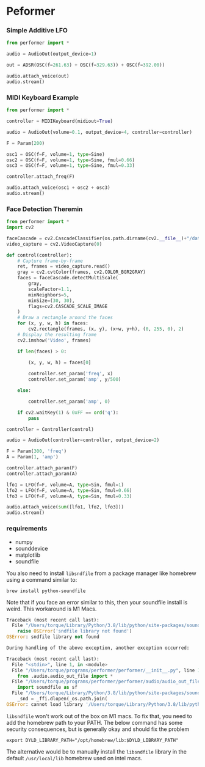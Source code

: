 # Peformer

### Simple Additive LFO

```python
from performer import *

audio = AudioOut(output_device=1)

out = ADSR(OSC(f=261.63) + OSC(f=329.63)) + OSC(f=392.00))

audio.attach_voice(out)
audio.stream()
```

### MIDI Keyboard Example

```python
from performer import *

controller = MIDIKeyboard(midiout=True)

audio = AudioOut(volume=0.1, output_device=4, controller=controller)

F = Param(200)

osc1 = OSC(f=F, volume=1, type=Sine)
osc2 = OSC(f=F, volume=1, type=Sine, fmul=0.66)
osc3 = OSC(f=F, volume=1, type=Sine, fmul=0.33)

controller.attach_freq(F)

audio.attach_voice(osc1 + osc2 + osc3)
audio.stream()
```

### Face Detection Theremin

```python
from performer import *
import cv2

faceCascade = cv2.CascadeClassifier(os.path.dirname(cv2.__file__)+"/data/haarcascade_frontalface_default.xml")
video_capture = cv2.VideoCapture(0)

def control(controller):
    # Capture frame-by-frame
    ret, frames = video_capture.read()
    gray = cv2.cvtColor(frames, cv2.COLOR_BGR2GRAY)
    faces = faceCascade.detectMultiScale(
        gray,
        scaleFactor=1.1,
        minNeighbors=5,
        minSize=(30, 30),
        flags=cv2.CASCADE_SCALE_IMAGE
    )
    # Draw a rectangle around the faces
    for (x, y, w, h) in faces:
        cv2.rectangle(frames, (x, y), (x+w, y+h), (0, 255, 0), 2)
    # Display the resulting frame
    cv2.imshow('Video', frames)

    if len(faces) > 0:

        (x, y, w, h) = faces[0]
        
        controller.set_param('freq', x)
        controller.set_param('amp', y/500)

    else:

        controller.set_param('amp', 0)

    if cv2.waitKey(1) & 0xFF == ord('q'):
        pass

controller = Controller(control)

audio = AudioOut(controller=controller, output_device=2)

F = Param(300, 'freq')
A = Param(1, 'amp')

controller.attach_param(F)
controller.attach_param(A)

lfo1 = LFO(f=F, volume=A, type=Sin, fmul=1)
lfo2 = LFO(f=F, volume=A, type=Sin, fmul=0.66)
lfo3 = LFO(f=F, volume=A, type=Sin, fmul=0.33)

audio.attach_voice(sum([lfo1, lfo2, lfo3]))
audio.stream()
```


### requirements

- numpy
- sounddevice
- matplotlib
- soundfile

You also need to install `libsndfile` from a package manager like homebrew
using a command similar to:

```shell
brew install python-soundfile
```

Note that if you face an error similar to this, then your soundfile install is weird.
This workaround is M1 Macs.
``` python
Traceback (most recent call last):
  File "/Users/torque/Library/Python/3.8/lib/python/site-packages/soundfile.py", line 142, in <module>
    raise OSError('sndfile library not found')
OSError: sndfile library not found

During handling of the above exception, another exception occurred:

Traceback (most recent call last):
  File "<stdin>", line 1, in <module>
  File "/Users/torque/programs/performer/performer/__init__.py", line 13, in <module>
    from .audio.audio_out_file import *
  File "/Users/torque/programs/performer/performer/audio/audio_out_file.py", line 2, in <module>
    import soundfile as sf
  File "/Users/torque/Library/Python/3.8/lib/python/site-packages/soundfile.py", line 162, in <module>
    _snd = _ffi.dlopen(_os.path.join(
OSError: cannot load library '/Users/torque/Library/Python/3.8/lib/python/site-packages/_soundfile_data/libsndfile.dylib': dlopen(/Users/torque/Library/Python/3.8/lib/python/site-packages/_soundfile_data/libsndfile.dylib, 0x0002): tried: '/Users/torque/Library/Python/3.8/lib/python/site-packages/_soundfile_data/libsndfile.dylib' (no such file), '/usr/local/lib/libsndfile.dylib' (no such file), '/usr/lib/libsndfile.dylib' (no such file)
```

`libsndfile` won't work out of the box on M1 macs. To fix that, you need
to add the homebrew path to your PATH. The below command has some security
consequences, but is generally okay and should fix the problem
```shell
export DYLD_LIBRARY_PATH="/opt/homebrew/lib:$DYLD_LIBRARY_PATH"
```

The alternative would be to manually install the `libsndfile` library
in the default `/usr/local/lib` homebrew used on intel macs.